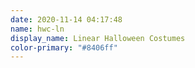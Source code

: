 ```yaml
---
date: 2020-11-14 04:17:48
name: hwc-ln
display_name: Linear Halloween Costumes
color-primary: "#8406ff"
---
```

